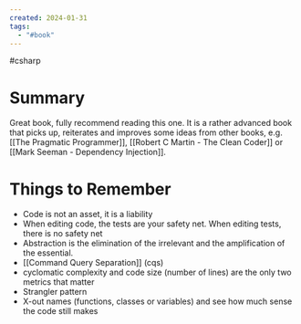 ```yaml
---
created: 2024-01-31
tags:
  - "#book"
---
```


#csharp

# Summary

Great book, fully recommend reading this one. It is a rather advanced book that picks up, reiterates and improves some ideas from other books, e.g. [[The Pragmatic Programmer]], [[Robert C Martin - The Clean Coder]] or [[Mark Seeman - Dependency Injection]].

# Things to Remember

- Code is not an asset, it is a liability
- When editing code, the tests are your safety net. When editing tests, there is no safety net
- Abstraction is the elimination of the irrelevant and the amplification of the essential.
- [[Command Query Separation]] (cqs)
- cyclomatic complexity and code size (number of lines) are the only two metrics that matter
- Strangler pattern
- X-out names (functions, classes or variables) and see how much sense the code still makes
